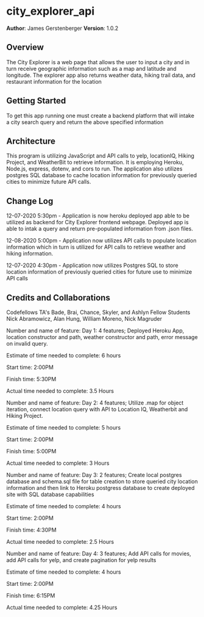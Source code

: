 # city_explorer_api


**Author**: James Gerstenberger
**Version**: 1.0.2 

## Overview
The City Explorer is a web page that allows the user to input a city and in turn receive geographic information such as a map and latitude and longitude. The explorer app also returns weather data, hiking trail data, and restaurant information for the location

## Getting Started
To get this app running one must create a backend platform that will intake a city search query and return the above specified information

## Architecture
This program is utilizing JavaScript and API calls to yelp, locationIQ, Hiking Project, and WeatherBit to retrieve information. It is employing Heroku, Node.js, express, dotenv, and cors to run. The application also utilizes postgres SQL database to cache location information for previously queried cities to minimize future API calls.

## Change Log

12-07-2020 5:30pm - Application is now heroku deployed app able to be utilized as backend for City Explorer frontend webpage. Deployed app is able to intak a query and return pre-populated information from .json files.

12-08-2020 5:00pm - Application now utilizes API calls to populate location information which in turn is utilized for API calls to retrieve weather and hiking information.

12-07-2020 4:30pm - Application now utilizes Postgres SQL to store location information of previously queried cities for future use to minimize API calls

 ## Credits and Collaborations
Codefellows TA's Bade, Brai, Chance, Skyler, and Ashlyn
Fellow Students Nick Abramowicz, Alan Hung, William Moreno, Nick Magruder


Number and name of feature: Day 1: 4 features; Deployed Heroku App, location constructor and path, weather constructor and path, error message on invalid query.

Estimate of time needed to complete: 6 hours

Start time: 2:00PM

Finish time: 5:30PM

Actual time needed to complete: 3.5 Hours

Number and name of feature: Day 2: 4 features; Utilize .map for object iteration, connect location query with API to Location IQ, Weatherbit and Hiking Project.

Estimate of time needed to complete: 5 hours

Start time: 2:00PM

Finish time: 5:00PM

Actual time needed to complete: 3 Hours

Number and name of feature: Day 3: 2 features; Create local postgres database and schema.sql file for table creation to store queried city location information and then link to Heroku postgress database to create deployed site with SQL database capabilities

Estimate of time needed to complete: 4 hours

Start time: 2:00PM

Finish time: 4:30PM

Actual time needed to complete: 2.5 Hours

Number and name of feature: Day 4: 3 features; Add API calls for movies, add API calls for yelp, and create pagination for yelp results

Estimate of time needed to complete: 4 hours

Start time: 2:00PM

Finish time: 6:15PM

Actual time needed to complete: 4.25 Hours
